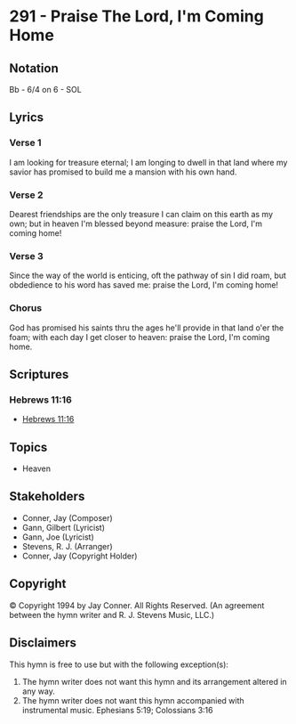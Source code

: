 # 291 - Praise The Lord, I'm Coming Home

## Notation

Bb - 6/4 on 6 - SOL

## Lyrics

### Verse 1

I am looking for treasure eternal; I am longing to dwell in that land where my savior has promised to build me a mansion with his own hand.

### Verse 2

Dearest friendships are the only treasure I can claim on this earth as my own; but in heaven I'm blessed beyond measure: praise the Lord, I'm coming home!

### Verse 3

Since the way of the world is enticing, oft the pathway of sin I did roam, but obdedience to his word has saved me: praise the Lord, I'm coming home!

### Chorus

God has promised his saints thru the ages he'll provide in that land o'er the foam; with each day I get closer to heaven: praise the Lord, I'm coming home.


## Scriptures

### Hebrews 11:16

- [Hebrews 11:16](https://www.biblegateway.com/passage/?search=Hebrews%2011%3A16)


## Topics

- Heaven

## Stakeholders

- Conner, Jay (Composer)
- Gann, Gilbert (Lyricist)
- Gann, Joe (Lyricist)
- Stevens, R. J. (Arranger)
- Conner, Jay (Copyright Holder)

## Copyright

© Copyright 1994 by Jay Conner. All Rights Reserved.
(An agreement between the hymn writer and R. J. Stevens Music, LLC.)

## Disclaimers

This hymn is free to use but with the following exception(s):
1. The hymn writer does not want this hymn and its arrangement altered in any way.
2. The hymn writer does not want this hymn accompanied with instrumental music.
Ephesians 5:19; Colossians 3:16

